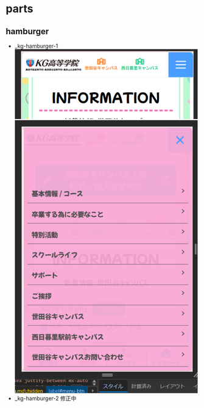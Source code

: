 # parts

## hamburger

- _kg-hamburger-1
![alt](readme-images/kg-1-1.png)
![alt](readme-images/kg-1-2.png)
- _kg-hamburger-2
修正中
